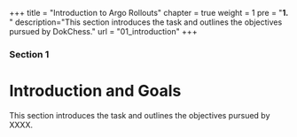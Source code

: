 +++
title = "Introduction to Argo Rollouts"
chapter = true
weight = 1
pre = "<b>1. </b>"
description="This section introduces the task and outlines the objectives pursued by DokChess."
url = "01_introduction"
+++

### Section 1

# Introduction and Goals

This section introduces the task and outlines the objectives pursued by XXXX.